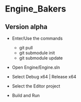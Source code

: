 # Engine_Bakers

## Version alpha

- Enter/Use the commands
    -  git pull
    -  git submodule init
    -  git submodule update

- Open Engine/Engine.sln
- Select Debug x64 | Release x64
- Select the Editor project
- Build and Run